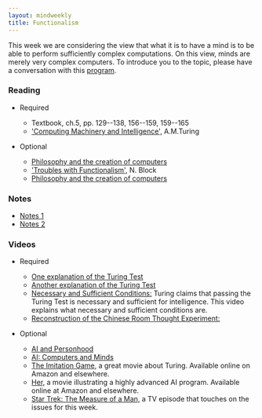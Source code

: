 ```yaml
---
layout: mindweekly
title: Functionalism
---
```


This week we are considering the view that what it is to have a mind is to be able to perform sufficiently complex computations. On this view, minds are merely very complex computers.  To introduce you to the topic, please have a conversation with this [program](http://www.mitsuku.com). 


### Reading
+ Required
  + Textbook, ch.5, pp. 129--138, 156--159, 159--165
  + ['Computing Machinery and Intelligence',](turing.pdf) A.M.Turing

+ Optional
	+  [Philosophy and the creation of computers](https://www.theatlantic.com/technology/archive/2017/03/aristotle-computer/518697/) 
	+  ['Troubles with Functionalism',](Block.pdf) N. Block 
	+  [Philosophy and the creation of computers](https://www.theatlantic.com/technology/archive/2017/03/aristotle-computer/518697/) 


### Notes
+ [Notes 1](notes)
+ [Notes 2](/self/functionalism2/notes)

### Videos
+ Required
	+ [One explanation of the Turing Test](https://www.youtube.com/watch?v=1uDa7jkIztw)
	+ [Another explanation of the Turing Test](https://www.youtube.com/watch?v=3wLqsRLvV-c)
	+ [Necessary and Sufficient Conditions:](https://www.youtube.com/watch?v=5LqNm9d2__I) Turing claims that passing the Turing Test is necessary and sufficient for intelligence. This video explains what necessary and sufficient conditions are. 
	+ [Reconstruction of the Chinese Room Thought Experiment:](https://www.youtube.com/watch?v=D0MD4sRHj1M)
  
+ Optional
	+ [AI and Personhood](https://www.youtube.com/watch?v=39EdqUbj92U&list=PL8dPuuaLjXtNgK6MZucdYldNkMybYIHKR&index=23)
	+ [AI: Computers and Minds](https://www.youtube.com/watch?v=7fLNVP5yKt0)
	+ [The Imitation Game,](http://www.imdb.com/title/tt2084970/) a great movie about Turing. Available online on Amazon and elsewhere.
	+ [Her,](http://www.imdb.com/title/tt1798709/) a movie illustrating a highly advanced AI program. Available online at Amazon and elsewhere.
	+ [Star Trek: The Measure of a Man,](http://www.imdb.com/title/tt0708807/) a TV episode that touches on the issues for this week. 
 
